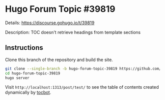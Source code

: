 # Hugo Forum Topic #39819

Details: <https://discourse.gohugo.io/t/39819>

Description: TOC doesn't retrieve headings from template sections

## Instructions

Clone this branch of the repository and build the site.

```bash
git clone --single-branch -b hugo-forum-topic-39819 https://github.com/jmooring/hugo-testing hugo-forum-topic-39819
cd hugo-forum-topic-39819
hugo server
```

Visit `http://localhost:1313/post/test/` to see the table of contents created dynamically by [tocbot](https://github.com/tscanlin/tocbot).
